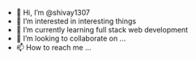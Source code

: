 - 👋 Hi, I’m @shivay1307
- 👀 I’m interested in interesting things
- 🌱 I’m currently learning full stack web development
- 💞️ I’m looking to collaborate on ...
- 📫 How to reach me ...

<!---
shivay1307/shivay1307 is a ✨ special ✨ repository because its `README.md` (this file) appears on your GitHub profile.
You can click the Preview link to take a look at your changes.
--->
